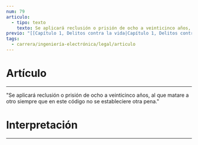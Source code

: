 ```yaml
---
num: 79
articulo:
  - tipo: texto
    texto: Se aplicará reclusión o prisión de ocho a veinticinco años, al que matare a otro siempre que en este código no se estableciere otra pena.
previo: "[[Capítulo 1, Delitos contra la vida|Capítulo 1, Delitos contra la vida]]"
tags:
  - carrera/ingeniería-electrónica/legal/articulo
---
```

# Artículo
---
"Se aplicará reclusión o prisión de ocho a veinticinco años, al que matare a otro siempre que en este código no se estableciere otra pena."

# Interpretación
---
